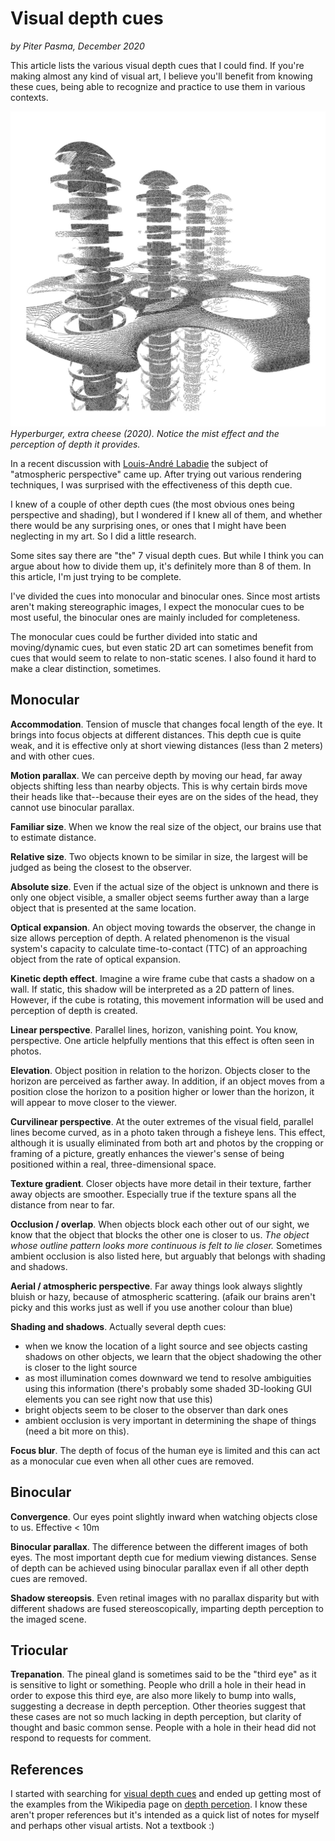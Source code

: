 # Visual depth cues
*by Piter Pasma, December 2020*

This article lists the various visual depth cues that I could find. If you're making almost any kind of visual art, I believe you'll benefit from knowing these cues, being able to recognize and practice to use them in various contexts.

![Hyperburger, extra cheese (2020). Notice the mist effect and the perception of depth it provides.](depth-cues1.jpg)
*Hyperburger, extra cheese (2020). Notice the mist effect and the perception of depth it provides.*

In a recent discussion with [Louis-André Labadie](https://www.instagram.com/lalabadie/) the subject of "atmospheric perspective" came up. After trying out various rendering techniques, I was surprised with the effectiveness of this depth cue.

I knew of a couple of other depth cues (the most obvious ones being perspective and shading), but I wondered if I knew all of them, and whether there would be any surprising ones, or ones that I might have been neglecting in my art. So I did a little research.

Some sites say there are "the" 7 visual depth cues. But while I think you can argue about how to divide them up, it's definitely more than 8 of them. In this article, I'm just trying to be complete.

I've divided the cues into monocular and binocular ones. Since most artists aren't making stereographic images, I expect the monocular cues to be most useful, the binocular ones are mainly included for completeness. 

The monocular cues could be further divided into static and moving/dynamic cues, but even static 2D art can sometimes benefit from cues that would seem to relate to non-static scenes. I also found it hard to make a clear distinction, sometimes. 

## Monocular

**Accommodation**. Tension of muscle that changes focal length of the eye. It brings into focus objects at different distances. This depth cue is quite weak, and it is effective only at short viewing distances (less than 2 meters) and with other cues.

**Motion parallax**. We can perceive depth by moving our head, far away objects shifting less than nearby objects. This is why certain birds move their heads like that--because their eyes are on the sides of the head, they cannot use binocular parallax.

**Familiar size**. When we know the real size of the object, our brains use that to estimate distance.

**Relative size**. Two objects known to be similar in size, the largest will be judged as being the closest to the observer.

**Absolute size**. Even if the actual size of the object is unknown and there is only one object visible, a smaller object seems further away than a large object that is presented at the same location.

**Optical expansion**. An object moving towards the observer, the change in size allows perception of depth. A related phenomenon is the visual system's capacity to calculate time-to-contact (TTC) of an approaching object from the rate of optical expansion.

**Kinetic depth effect**. Imagine a wire frame cube that casts a shadow on a wall. If static, this shadow will be interpreted as a 2D pattern of lines. However, if the cube is rotating, this movement information will be used and perception of depth is created.

**Linear perspective**. Parallel lines, horizon, vanishing point. You know, perspective. One article helpfully mentions that this effect is often seen in photos.

**Elevation**. Object position in relation to the horizon. Objects closer to the horizon are perceived as farther away. In addition, if an object moves from a position close the horizon to a position higher or lower than the horizon, it will appear to move closer to the viewer.

**Curvilinear perspective**. At the outer extremes of the visual field, parallel lines become curved, as in a photo taken through a fisheye lens. This effect, although it is usually eliminated from both art and photos by the cropping or framing of a picture, greatly enhances the viewer's sense of being positioned within a real, three-dimensional space.

**Texture gradient**. Closer objects have more detail in their texture, farther away objects are smoother. Especially true if the texture spans all the distance from near to far.

**Occlusion / overlap**. When objects block each other out of our sight, we know that the object that blocks the other one is closer to us. *The object whose outline pattern looks more continuous is felt to lie closer.* Sometimes ambient occlusion is also listed here, but arguably that belongs with shading and shadows.

**Aerial / atmospheric perspective**. Far away things look always slightly bluish or hazy, because of atmospheric scattering. (afaik our brains aren't picky and this works just as well if you use another colour than blue)

**Shading and shadows**. Actually several depth cues:
  - when we know the location of a light source and see objects casting shadows on other objects, we learn that the object shadowing the other is closer to the light source
  - as most illumination comes downward we tend to resolve ambiguities using this information (there's probably some shaded 3D-looking GUI elements you can see right now that use this)
  - bright objects seem to be closer to the observer than dark ones
  - ambient occlusion is very important in determining the shape of things (need a bit more on this).

**Focus blur**. The depth of focus of the human eye is limited and this can act as a monocular cue even when all other cues are removed.

## Binocular

**Convergence**. Our eyes point slightly inward when watching objects close to us. Effective < 10m

**Binocular parallax**. The difference between the different images of both eyes. The most important depth cue for medium viewing distances. Sense of depth can be achieved using binocular parallax even if all other depth cues are removed. 

**Shadow stereopsis**. Even retinal images with no parallax disparity but with different shadows are fused stereoscopically, imparting depth perception to the imaged scene. 

## Triocular

**Trepanation**. The pineal gland is sometimes said to be the "third eye" as it is sensitive to light or something. People who drill a hole in their head in order to expose this third eye, are also more likely to bump into walls, suggesting a decrease in depth perception. Other theories suggest that these cases are not so much lacking in depth perception, but clarity of thought and basic common sense. People with a hole in their head did not respond to requests for comment.

## References

I started with searching for [visual depth cues](https://www.google.com/search?hl=en&q=visual%20depth%20cues) and ended up getting most of the examples from the Wikipedia page on [depth percetion](https://en.wikipedia.org/wiki/Depth_perception). I know these aren't proper references but it's intended as a quick list of notes for myself and perhaps other visual artists. Not a textbook :)